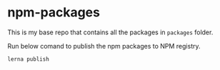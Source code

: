 # npm-packages
This is my base repo that contains all the packages in `packages` folder. 

Run below comand to publish the npm packages to NPM registry.
```
lerna publish
```
